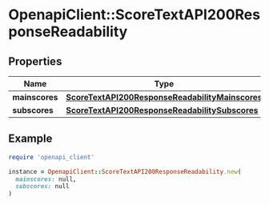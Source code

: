 # OpenapiClient::ScoreTextAPI200ResponseReadability

## Properties

| Name | Type | Description | Notes |
| ---- | ---- | ----------- | ----- |
| **mainscores** | [**ScoreTextAPI200ResponseReadabilityMainscores**](ScoreTextAPI200ResponseReadabilityMainscores.md) |  | [optional] |
| **subscores** | [**ScoreTextAPI200ResponseReadabilitySubscores**](ScoreTextAPI200ResponseReadabilitySubscores.md) |  | [optional] |

## Example

```ruby
require 'openapi_client'

instance = OpenapiClient::ScoreTextAPI200ResponseReadability.new(
  mainscores: null,
  subscores: null
)
```

